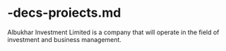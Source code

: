 # -decs-proiects.md
Albukhar Investment Limited is a company that will operate in the field of investment and business management.
